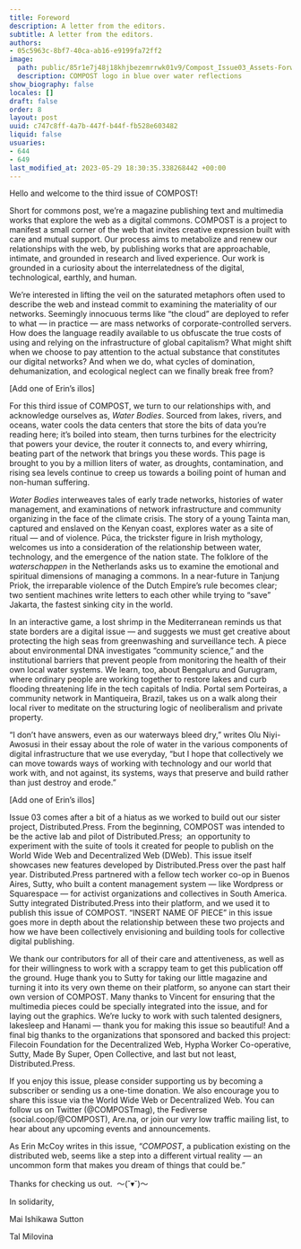 ```yaml
---
title: Foreword
description: A letter from the editors.
subtitle: A letter from the editors.
authors:
- 05c5963c-8bf7-40ca-ab16-e9199fa72ff2
image:
  path: public/85r1e7j48j18khjbezemrrwk01v9/Compost_Issue03_Assets-Forward1.jpg
  description: COMPOST logo in blue over water reflections
show_biography: false
locales: []
draft: false
order: 8
layout: post
uuid: c747c8ff-4a7b-447f-b44f-fb528e603482
liquid: false
usuaries:
- 644
- 649
last_modified_at: 2023-05-29 18:30:35.338268442 +00:00
---
```


<p style="text-align:start">Hello and welcome to the third issue of COMPOST!</p><p style="text-align:start">Short for commons post, we’re a magazine publishing text and multimedia works that explore the web as a digital commons. COMPOST is a project to manifest a small corner of the web that invites creative expression built with care and mutual support. Our process aims to metabolize and renew our relationships with the web, by publishing works that are approachable, intimate, and grounded in research and lived experience. Our work is grounded in a curiosity about the interrelatedness of the digital, technological, earthly, and human.</p><p style="text-align:start">We’re interested in lifting the veil on the saturated metaphors often used to describe the web and instead commit to examining the materiality of our networks. Seemingly innocuous terms like “the cloud” are deployed to refer to what — in practice — are mass networks of corporate-controlled servers. How does the language readily available to us obfuscate the true costs of using and relying on the infrastructure of global capitalism? What might shift when we choose to pay attention to the actual substance that constitutes our digital networks? And when we do, what cycles of domination, dehumanization, and ecological neglect can we finally break free from?</p><p style="text-align:start">[Add one of Erin’s illos]</p><p style="text-align:start">For this third issue of COMPOST, we turn to our relationships with, and acknowledge ourselves as, <em>Water Bodies</em>. Sourced from lakes, rivers, and oceans, water cools the data centers that store the bits of data you’re reading here; it’s boiled into steam, then turns turbines for the electricity that powers your device, the router it connects to, and every whirring, beating part of the network that brings you these words. This page is brought to you by a million liters of water, as droughts, contamination, and rising sea levels continue to creep us towards a boiling point of human and non-human suffering.</p><p style="text-align:start"><em>Water Bodies</em> interweaves tales of early trade networks, histories of water management, and examinations of network infrastructure and community organizing in the face of the climate crisis. The story of a young Tainta man, captured and enslaved on the Kenyan coast, explores water as a site of ritual — and of violence. Púca, the trickster figure in Irish mythology, welcomes us into a consideration of the relationship between water, technology, and the emergence of the nation state. The folklore of the <em>waterschappen</em> in the Netherlands asks us to examine the emotional and spiritual dimensions of managing a commons. In a near-future in Tanjung Priok, the irreparable violence of the Dutch Empire’s rule becomes clear; two sentient machines write letters to each other while trying to “save” Jakarta, the fastest sinking city in the world.</p><p style="text-align:start">In an interactive game, a lost shrimp in the Mediterranean reminds us that state borders are a digital issue — and suggests we must get creative about protecting the high seas from greenwashing and surveillance tech. A piece about environmental DNA investigates “community science,” and the institutional barriers that prevent people from monitoring the health of their own local water systems. We learn, too, about Bengaluru and Gurugram, where ordinary people are working together to restore lakes and curb flooding threatening life in the tech capitals of India. Portal sem Porteiras, a community network in Mantiqueira, Brazil, takes us on a walk along their local river to meditate on the structuring logic of neoliberalism and private property.&nbsp;</p><p style="text-align:start">“I don’t have answers, even as our waterways bleed dry,” writes Olu Niyi-Awosusi in their essay about the role of water in the various components of digital infrastructure that we use everyday, “but I hope that collectively we can move towards ways of working with technology and our world that work with, and not against, its systems, ways that preserve and build rather than just destroy and erode.”&nbsp;</p><p style="text-align:start">[Add one of Erin’s illos]</p><p style="text-align:start">Issue 03 comes after a bit of a hiatus as we worked to build out our sister project, Distributed.Press. From the beginning, COMPOST was intended to be the active lab and pilot of Distributed.Press;&nbsp; an opportunity to experiment with the suite of tools it created for people to publish on the World Wide Web and Decentralized Web (DWeb). This issue itself showcases new features developed by Distributed.Press over the past half year. Distributed.Press partnered with a fellow tech worker co-op in Buenos Aires, Sutty, who built a content management system — like Wordpress or Squarespace — for activist organizations and collectives in South America. Sutty integrated Distributed.Press into their platform, and we used it to publish this issue of COMPOST. “INSERT NAME OF PIECE” in this issue goes more in depth about the relationship between these two projects and how we have been collectively envisioning and building tools for collective digital publishing.</p><p style="text-align:start">We thank our contributors for all of their care and attentiveness, as well as for their willingness to work with a scrappy team to get this publication off the ground. Huge thank you to Sutty for taking our little magazine and turning it into its very own theme on their platform, so anyone can start their own version of COMPOST. Many thanks to Vincent for ensuring that the multimedia pieces could be specially integrated into the issue, and for laying out the graphics. We’re lucky to work with such talented designers, lakesleep and Hanami — thank you for making this issue so beautiful! And a final big thanks to the organizations that sponsored and backed this project: Filecoin Foundation for the Decentralized Web, Hypha Worker Co-operative, Sutty, Made By Super, Open Collective, and last but not least, Distributed.Press.</p><p style="text-align:start">If you enjoy this issue, please consider supporting us by becoming a subscriber or sending us a one-time donation. We also encourage you to share this issue via the World Wide Web or Decentralized Web. You can follow us on Twitter (@COMPOSTmag), the Fediverse (social.coop/@COMPOST), Are.na, or join our <em>very</em> low traffic mailing list, to hear about any upcoming events and announcements.&nbsp;</p><p style="text-align:start">As Erin McCoy writes in this issue, “<em>COMPOST</em>, a publication existing on the distributed web, seems like a step into a different virtual reality — an uncommon form that makes you dream of things that could be.”</p><p style="text-align:start">Thanks for checking us out.&nbsp; 〜(˘▾˘)〜</p><p style="text-align:start">In solidarity,</p><p style="text-align:start">Mai Ishikawa Sutton</p><p style="text-align:start">Tal Milovina</p>